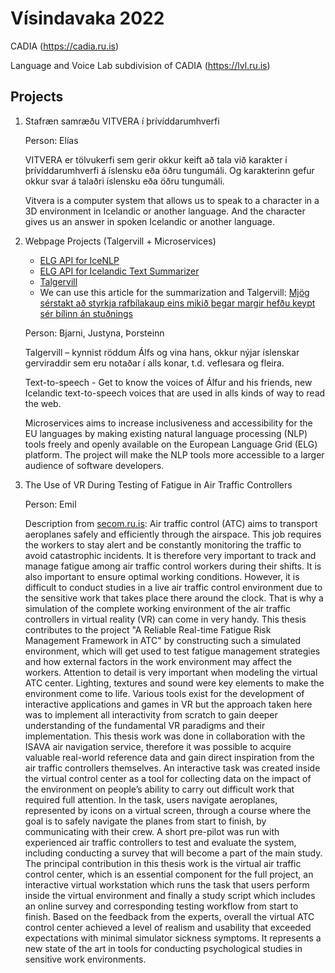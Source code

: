 # Vísindavaka 2022

CADIA (https://cadia.ru.is)

Language and Voice Lab subdivision of CADIA (https://lvl.ru.is)

## Projects

1. Stafræn samræðu VITVERA í þrívíddarumhverfi

      Person: Elías

      VITVERA  er tölvukerfi sem gerir okkur keift að tala við karakter 
      í þrívíddarumhverfi á íslensku eða öðru tungumáli. Og karakterinn gefur 
      okkur svar á talaðri íslensku eða öðru tungumáli. 
      
      Vitvera is a computer system that allows us to speak to a character in a 3D environment in 
      Icelandic or another language. And the character gives us an answer in spoken Icelandic or another language.

2. Webpage Projects (Talgervill + Microservices)

      * [ELG API for IceNLP](https://live.european-language-grid.eu/catalogue/tool-service/17684)
      * [ELG API for Icelandic Text Summarizer](https://live.european-language-grid.eu/catalogue/tool-service/18038)
      * [Talgervill](https://talgervill.is)
      * We can use this article for the summarization and Talgervill: [Mjög sérstakt að styrkja rafbílakaup eins mikið þegar margir hefðu keypt sér bílinn án stuðnings](https://www.visir.is/g/20222318135d/mjog-ser-stakt-ad-styrkja-raf-bila-kaup-eins-mikid-thegar-margir-hefdu-keypt-ser-bilinn-an-studnings)

      Person: Bjarni, Justyna, Þorsteinn

      Talgervill – kynnist röddum Álfs og vina hans, okkur nýjar íslenskar 
      gerviraddir sem eru notaðar í alls konar, t.d. veflesara og fleira.
      
      Text-to-speech - Get to know the voices of Álfur and his friends, new Icelandic text-to-speech 
      voices that are used in alls kinds of way to read the web.
      
      Microservices aims to increase inclusiveness and accessibility for the EU languages by making 
      existing natural language processing (NLP) tools freely and openly available on the European Language 
      Grid (ELG) platform. The project will make the NLP tools more accessible to a larger 
      audience of software developers.
      
3. The Use of VR During Testing of Fatigue in Air Traffic Controllers

      Person: Emil
      
      Description from [secom.ru.is](http://secom.ru.is): Air traffic control (ATC) aims to transport aeroplanes safely and efficiently through the airspace. This job requires the workers to stay alert and be constantly monitoring the traffic to avoid catastrophic incidents. It is therefore very important to track and manage fatigue among air traffic control workers during their shifts. It is also important to ensure optimal working conditions. However, it is difficult to conduct studies in a live air traffic control environment due to the sensitive work that takes place there around the clock. That is why a simulation of the complete working environment of the air traffic controllers in virtual reality (VR) can come in very handy. This thesis contributes to the project "A Reliable Real-time Fatigue Risk Management Framework in ATC" by constructing such a simulated environment, which will get used to test fatigue management strategies and how external factors in the work environment may affect the workers. Attention to detail is very important when modeling the virtual ATC center. Lighting, textures and sound were key elements to make the environment come to life. Various tools exist for the development of interactive applications and games in VR but the approach taken here was to implement all interactivity from scratch to gain deeper understanding of the fundamental VR paradigms and their implementation. This thesis work was done in collaboration with the ISAVA air navigation service, therefore it was possible to acquire valuable real-world reference data and gain direct inspiration from the air traffic controllers themselves. An interactive task was created inside the virtual control center as a tool for collecting data on the impact of the environment on people’s ability to carry out difficult work that required full attention. In the task, users navigate aeroplanes, represented by icons on a virtual screen, through a course where the goal is to safely navigate the planes from start to finish, by communicating with their crew. A short pre-pilot was run with experienced air traffic controllers to test and evaluate the system, including conducting a survey that will become a part of the main study. The principal contribution in this thesis work is the virtual air traffic control center, which is an essential component for the full project, an interactive virtual workstation which runs the task that users perform inside the virtual environment and finally a study script which includes an online survey and corresponding testing workflow from start to finish. Based on the feedback from the experts, overall the virtual ATC control center achieved a level of realism and usability that exceeded expectations with minimal simulator sickness symptoms. It represents a new state of the art in tools for conducting psychological studies in sensitive work environments. 

